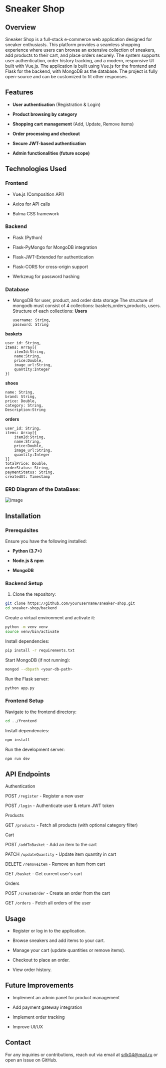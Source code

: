 # Sneaker Shop


## Overview

Sneaker Shop is a full-stack e-commerce web application designed for sneaker enthusiasts. This platform provides a seamless shopping experience where users can browse an extensive collection of sneakers, add products to their cart, and place orders securely. The system supports user authentication, order history tracking, and a modern, responsive UI built with Vue.js. The application is built using Vue.js for the frontend and Flask for the backend, with MongoDB as the database.
The project is fully open-source and can be customized to fit other responses.

## Features

* **User authentication** (Registration & Login)

* **Product browsing by category**

* **Shopping cart management** (Add, Update, Remove items)

* **Order processing and checkout**

* **Secure JWT-based authentication**

* **Admin functionalities (future scope)**

## Technologies Used

### Frontend

* Vue.js (Composition API)

* Axios for API calls

* Bulma CSS framework

### Backend

* Flask (Python)

* Flask-PyMongo for MongoDB integration

* Flask-JWT-Extended for authentication

* Flask-CORS for cross-origin support

* Werkzeug for password hashing

### Database

* MongoDB for user, product, and order data storage
The structure of mongodb must consist of 4 collections: baskets,orders,products, users.
Structure of each collections:
**Users**
  ```
  username: String,
  password: String
  ```

**baskets**
  ```
  user_id: String,
  items: Array[{
      itemId:String,
      name:String,
      price:Double,
      image_url:String,
      quantity:Integer
}]
  ```

**shoes**
  ```
  name: String,
  brand: String,
  price: Double,
  category: String,
  Description:String
  ```

**orders**
  ```
  user_id: String,
  items: Array[{
      itemId:String,
      name:String,
      price:Double,
      image_url:String,
      quantity:Integer
}]
  totalPrice: Double,
  orderStatus: String,
  paymentStatus: String,
  createdAt: Timestamp
  ```
### ERD Diagram of the DataBase:
![image](https://github.com/user-attachments/assets/6d2e64ea-ebb8-4bbc-b1ca-393340e133ae)


## Installation

### Prerequisites

Ensure you have the following installed:

* **Python (3.7+)**

* **Node.js & npm**

* **MongoDB**

### Backend Setup

1) Clone the repository:
``` bash
git clone https://github.com/yourusername/sneaker-shop.git
cd sneaker-shop/backend
```

Create a virtual environment and activate it:

``` bash
python -m venv venv
source venv/bin/activate
```

Install dependencies:

``` bash
pip install -r requirements.txt
```

Start MongoDB (if not running):

``` bash
mongod --dbpath <your-db-path>
```

Run the Flask server:
``` bash
python app.py
```

### Frontend Setup

Navigate to the frontend directory:

``` bash
cd ../frontend
```

Install dependencies:

``` bash
npm install
```

Run the development server:

``` bash
npm run dev
```

## API Endpoints

Authentication

POST ```/register``` - Register a new user

POST ```/login``` - Authenticate user & return JWT token

Products

GET ```/products``` - Fetch all products (with optional category filter)

Cart

POST ```/addToBasket``` - Add an item to the cart

PATCH ```/updateQuantity``` - Update item quantity in cart

DELETE ```/removeItem``` - Remove an item from cart

GET ```/basket``` - Get current user's cart

Orders

POST ```/createOrder``` - Create an order from the cart

GET ```/orders``` - Fetch all orders of the user

## Usage

* Register or log in to the application.

* Browse sneakers and add items to your cart.

* Manage your cart (update quantities or remove items).

* Checkout to place an order.

* View order history.

## Future Improvements

* Implement an admin panel for product management

* Add payment gateway integration

* Implement order tracking

* Improve UI/UX



## Contact

For any inquiries or contributions, reach out via email at srlk04@mail.ru or open an issue on GitHub.
